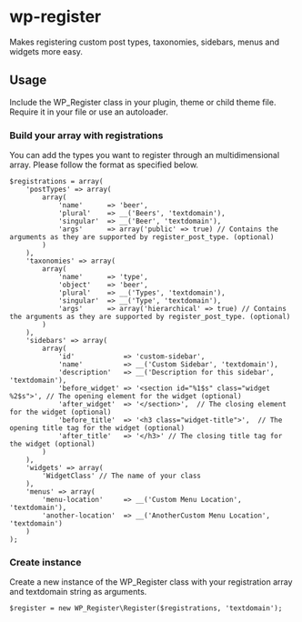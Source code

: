 # wp-register
Makes registering custom post types, taxonomies, sidebars, menus and widgets more easy. 

## Usage
Include the WP_Register class in your plugin, theme or child theme file. Require it in your file or use an autoloader. 

### Build your array with registrations
You can add the types you want to register through an multidimensional array. Please follow the format as specified below.

    $registrations = array(
        'postTypes' => array(
            array(
                'name'      => 'beer', 
                'plural'    => __('Beers', 'textdomain'), 
                'singular'  => __('Beer', 'textdomain'), 
                'args'      => array('public' => true) // Contains the arguments as they are supported by register_post_type. (optional)
            )
        ),
        'taxonomies' => array(
            array(
                'name'      => 'type', 
                'object'    => 'beer', 
                'plural'    => __('Types', 'textdomain'), 
                'singular'  => __('Type', 'textdomain'),
                'args'      => array('hierarchical' => true) // Contains the arguments as they are supported by register_post_type. (optional)
            )
        ),
        'sidebars' => array(
            array(
                'id'            => 'custom-sidebar', 
                'name'          => __('Custom Sidebar', 'textdomain'), 
                'description'   => __('Description for this sidebar', 'textdomain'),
                'before_widget' => '<section id="%1$s" class="widget %2$s">', // The opening element for the widget (optional)
                'after_widget'  => '</section>',  // The closing element for the widget (optional)
                'before_title'  => '<h3 class="widget-title">',  // The opening title tag for the widget (optional)
                'after_title'   => '</h3>' // The closing title tag for the widget (optional)
            )
        ),
        'widgets' => array(
            'WidgetClass' // The name of your class
        ),
        'menus' => array(
            'menu-location'     => __('Custom Menu Location', 'textdomain'),
            'another-location'  => __('AnotherCustom Menu Location', 'textdomain')
        ) 
    );
    

### Create instance
Create a new instance of the WP_Register class with your registration array and textdomain string as arguments.

    $register = new WP_Register\Register($registrations, 'textdomain');
